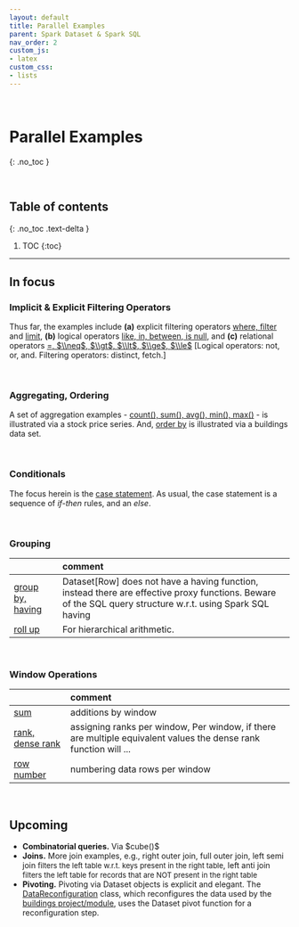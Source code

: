 ```yaml
---
layout: default
title: Parallel Examples
parent: Spark Dataset & Spark SQL
nav_order: 2
custom_js:
- latex
custom_css:
- lists
---
```


<br>

# Parallel Examples
{: .no_toc }

<br>

## Table of contents
{: .no_toc .text-delta }

1. TOC
{:toc}

---


## In focus

### Implicit & Explicit Filtering Operators

Thus far, the examples include **(a)** explicit filtering operators [where, filter](https://github.com/briefings/buildings/blob/master/src/main/scala/com/grey/queries/FilteringOperators.scala) and [limit](https://github.com/briefings/buildings/blob/master/src/main/scala/com/grey/queries/FundamentalClauses.scala), **(b)** logical operators [like, in, between, is null](https://github.com/briefings/buildings/blob/master/src/main/scala/com/grey/queries/LogicalOperators.scala), and **(c)** relational operators [$=$, $\\neq$, $\\gt$, $\\lt$, $\\ge$, $\\le$](https://github.com/briefings/buildings/blob/master/src/main/scala/com/grey/queries/RelationalOperators.scala)  [Logical operators: not, or, and.  Filtering operators: distinct, fetch.]

<br>

### Aggregating, Ordering

A set of aggregation examples - [count(), sum(), avg(), min(), max()](https://github.com/briefings/stocks/blob/master/src/main/scala/com/grey/queries/Aggregating.scala) - is illustrated via a stock price series.  And, [order by](https://github.com/briefings/buildings/blob/master/src/main/scala/com/grey/queries/FundamentalClauses.scala) is illustrated via a buildings data set.

<br>

### Conditionals

The focus herein is the [case statement](https://github.com/briefings/stocks/blob/master/src/main/scala/com/grey/queries/Conditionals.scala).  As usual, the case statement is a sequence of *if-then* rules, and an *else*.


<br>

### Grouping

&nbsp; |comment
:--- |:---
[group by, having](https://github.com/briefings/stocks/blob/master/src/main/scala/com/grey/queries/Grouping.scala) | Dataset[Row] does not have a having function, instead there are effective proxy functions. Beware of the SQL query structure w.r.t. using Spark SQL having<br>
[roll up](https://github.com/briefings/bikeshare/blob/master/src/main/scala/com/grey/queries/HierarchicalArithmetic.scala) | For hierarchical arithmetic.


<br>

### Window Operations

&nbsp; |comment
:--- |:---
[sum](https://github.com/briefings/bikeshare/blob/master/src/main/scala/com/grey/queries/ContinuousArithmetic.scala) | additions by window
[rank, dense rank](https://github.com/briefings/bikeshare/blob/master/src/main/scala/com/grey/queries/RankingArithmetic.scala) |assigning ranks per window, Per window, if there are multiple equivalent values the dense rank function will ...
[row number](https://github.com/briefings/bikeshare/blob/master/src/main/scala/com/grey/queries/NumberingArithmetic.scala) | numbering data rows per window

<br>

## Upcoming

<ul>
  <li><b>Combinatorial queries.</b> Via $cube()$</li>
  <li><b>Joins.</b>  More join examples, e.g., right outer join, full outer join,  <span class="tooltip">left semi join
    <span class="tooltiptext" style="font-size: small">filters the left table w.r.t. keys present in the right table</span></span>,
    <span class="tooltip">left anti join <span class="tooltiptext" style="font-size: small">filters the left table for records
      that are NOT present in the right table</span> </span></li>
  <li><b>Pivoting.</b>  Pivoting via Dataset objects is explicit and elegant.  The
    <a href="https://github.com/briefings/buildings/blob/master/src/main/scala/com/grey/sources/DataReconfiguration.scala">DataReconfiguration</a>
    class, which reconfigures the data used by the <a href="https://github.com/briefings/buildings">buildings project/module</a>,
    uses the Dataset pivot function for a reconfiguration step.</li>
</ul>
